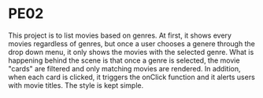 # PE02

This project is to list movies based on genres.
At first, it shows every movies regardless of genres, but once a user chooses a genere through the drop down menu, it only shows the movies with the selected genre.
What is happening behind the scene is that once a genre is selected, the movie "cards" are filtered and only matching movies are rendered.
In addition, when each card is clicked, it triggers the onClick function and it alerts users with movie titles. 
The style is kept simple.

